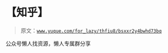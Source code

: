 # 【知乎】

> 原文：[`www.yuque.com/for_lazy/thfiu8/bsxxr2y4bwhd73bq`](https://www.yuque.com/for_lazy/thfiu8/bsxxr2y4bwhd73bq)

<ne-p id="u4420578e" data-lake-id="u4420578e"><ne-text id="ub5445be4">公众号懒人找资源，懒人专属群分享</ne-text></ne-p>